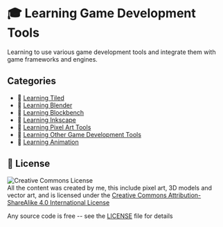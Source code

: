 # :mortar_board: Learning Game Development Tools

Learning to use various game development tools and integrate them with game frameworks and engines.

## Categories

- :file_folder: [Learning Tiled](learning-tiled/)
- :file_folder: [Learning Blender](learning-blender/)
- :file_folder: [Learning Blockbench](learning-blockbench/)
- :file_folder: [Learning Inkscape](learning-inkscape/)
- :file_folder: [Learning Pixel Art Tools](learning-pixel-art-tools/)
- :file_folder: [Learning Other Game Development Tools](learning-other-tools/)
- :file_folder: [Learning Animation](learning-animation/)

## :page_with_curl: License

![Creative Commons License](https://i.creativecommons.org/l/by-sa/4.0/88x31.png)  
All the content was created by me, this include pixel art, 3D models and vector art, and is licensed under the [Creative Commons Attribution-ShareAlike 4.0 International License](http://creativecommons.org/licenses/by-sa/4.0/)

Any source code is free -- see the [LICENSE](LICENSE) file for details
